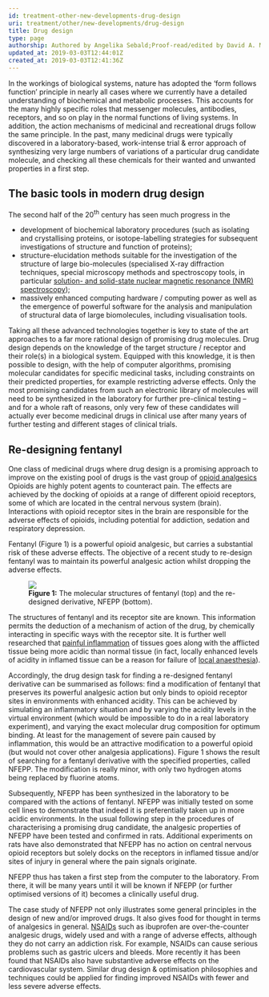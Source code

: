 ```yaml
---
id: treatment-other-new-developments-drug-design
uri: treatment/other/new-developments/drug-design
title: Drug design
type: page
authorship: Authored by Angelika Sebald;Proof-read/edited by David A. Mitchell
updated_at: 2019-03-03T12:44:01Z
created_at: 2019-03-03T12:41:36Z
---
```


<p>In the workings of biological systems, nature has adopted the
    ‘form follows function’ principle in nearly all cases where
    we currently have a detailed understanding of biochemical
    and metabolic processes. This accounts for the many highly
    specific roles that messenger molecules, antibodies, receptors,
    and so on play in the normal functions of living systems.
    In addition, the action mechanisms of medicinal and recreational
    drugs follow the same principle. In the past, many medicinal
    drugs were typically discovered in a laboratory-based, work-intense
    trial &amp; error approach of synthesizing very large numbers
    of variations of a particular drug candidate molecule, and
    checking all these chemicals for their wanted and unwanted
    properties in a first step.</p>
<h2>The basic tools in modern drug design</h2>
<p>The second half of the 20<sup>th</sup> century has seen much
    progress in the</p>
<ul>
    <li>development of biochemical laboratory procedures (such as
        isolating and crystallising proteins, or isotope-labelling
        strategies for subsequent investigations of structure
        and function of proteins);</li>
    <li>structure-elucidation methods suitable for the investigation
        of the structure of large bio-molecules (specialised
        X-ray diffraction techniques, special microscopy methods
        and spectroscopy tools, in particular <a href="/diagnosis/tests/mri/detailed">solution- and solid-state nuclear magnetic resonance (NMR) spectroscopy</a>);</li>
    <li>massively enhanced computing hardware / computing power as
        well as the emergence of powerful software for the analysis
        and manipulation of structural data of large biomolecules,
        including visualisation tools.</li>
</ul>
<p>Taking all these advanced technologies together is key to state
    of the art approaches to a far more rational design of promising
    drug molecules. Drug design depends on the knowledge of the
    target structure / receptor and their role(s) in a biological
    system. Equipped with this knowledge, it is then possible
    to design, with the help of computer algorithms, promising
    molecular candidates for specific medicinal tasks, including
    constraints on their predicted properties, for example restricting
    adverse effects. Only the most promising candidates from
    such an electronic library of molecules will need to be synthesized
    in the laboratory for further pre-clinical testing – and
    for a whole raft of reasons, only very few of these candidates
    will actually ever become medicinal drugs in clinical use
    after many years of further testing and different stages
    of clinical trials.</p>
<h2>Re-designing fentanyl</h2>
<p>One class of medicinal drugs where drug design is a promising
    approach to improve on the existing pool of drugs is the
    vast group of <a href="/treatment/other/medication/pain/detailed">opioid analgesics</a>    Opioids are highly potent agents to counteract pain. The
    effects are achieved by the docking of opioids at a range
    of different opioid receptors, some of which are located
    in the central nervous system (brain). Interactions with
    opioid receptor sites in the brain are responsible for the
    adverse effects of opioids, including potential for addiction,
    sedation and respiratory depression.</p>
<p>Fentanyl (Figure 1) is a powerful opioid analgesic, but carries
    a substantial risk of these adverse effects. The objective
    of a recent study to re-design fentanyl was to maintain its
    powerful analgesic action whilst dropping the adverse effects.</p>
<figure><img src="/treatment-other-new-developments-drug-design-figure1.png">
    <figcaption><strong>Figure 1:</strong> The molecular structures of fentanyl
        (top) and the re-designed derivative, NFEPP (bottom).</figcaption>
</figure>
<p>The structures of fentanyl and its receptor site are known. This
    information permits the deduction of a mechanism of action
    of the drug, by chemically interacting in specific ways with
    the receptor site. It is further well researched that
    <a href="/treatment/other/medication/pain/more-info">painful inflammation</a> of tissues goes along with the afflicted
        tissue being more acidic than normal tissue (in fact,
        locally enhanced levels of acidity in inflamed tissue
        can be a reason for failure of <a href="/treatment/surgery/anaesthesia/more-info">local anaesthesia</a>).</p>
<p>Accordingly, the drug design task for finding a re-designed fentanyl
    derivative can be summarised as follows: find a modification
    of fentanyl that preserves its powerful analgesic action
    but only binds to opioid receptor sites in environments with
    enhanced acidity. This can be achieved by simulating an inflammatory
    situation and by varying the acidity levels in the virtual
    environment (which would be impossible to do in a real laboratory
    experiment), and varying the exact molecular drug composition
    for optimum binding. At least for the management of severe
    pain caused by inflammation, this would be an attractive
    modification to a powerful opioid (but would not cover other
    analgesia applications). Figure 1 shows the result of searching
    for a fentanyl derivative with the specified properties,
    called NFEPP. The modification is really minor, with only
    two hydrogen atoms being replaced by fluorine atoms.</p>
<p>Subsequently, NFEPP has been synthesized in the laboratory to
    be compared with the actions of fentanyl. NFEPP was initially
    tested on some cell lines to demonstrate that indeed it is
    preferentially taken up in more acidic environments. In the
    usual following step in the procedures of characterising
    a promising drug candidate, the analgesic properties of NFEPP
    have been tested and confirmed in rats. Additional experiments
    on rats have also demonstrated that NFEPP has no action on
    central nervous opioid receptors but solely docks on the
    receptors in inflamed tissue and/or sites of injury in general
    where the pain signals originate.</p>
<p>NFEPP thus has taken a first step from the computer to the laboratory.
    From there, it will be many years until it will be known
    if NFEPP (or further optimised versions of it) becomes a
    clinically useful drug.</p>
<p>The case study of NFEPP not only illustrates some general principles
    in the design of new and/or improved drugs. It also gives
    food for thought in terms of analgesics in general. <a href="/treatment/other/medication/pain/detailed">NSAIDs</a>    such as ibuprofen are over-the-counter analgesic drugs, widely
    used and with a range of adverse effects, although they do
    not carry an addiction risk. For example, NSAIDs can cause
    serious problems such as gastric ulcers and bleeds. More
    recently it has been found that NSAIDs also have substantive
    adverse effects on the cardiovascular system. Similar drug
    design &amp; optimisation philosophies and techniques could
    be applied for finding improved NSAIDs with fewer and less
    severe adverse effects.</p>
